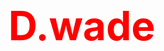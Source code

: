 <style>
  .redtext{
  color:red;
  font-size:64px;
  }
  

</style>

<h1 class="redtext">D.wade</h1>  
